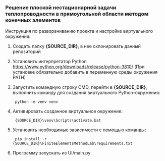 
### Решение плоской нестационарной задачи теплопроводности в прямоугольной области методом конечных элементов

Инструкция по разворачиванию проекта и настройке виртуального окружения:

1. Создать папку **{SOURCE_DIR}**, в нее склонировать данный репозиторий
2. Установить интерпретатор Python https://www.python.org/downloads/release/python-3810/ (При установке обязательно добавить в переменную среды окружения PATH)
3. Запустить командную строку CMD, перейти в **{SOURCE_DIR}**, выполнить команду для создания виртуального Python-окружения:  
   
        python -m venv venv
   
4. Активировать созданное виртуальное окружение:  
        
        {SOURCE_DIR}\venv\Scripts\activate.bat

5. Установить необходимые зависимости с помощью команды:  

        pip install -r {SOURCE_DIR}\FiniteElementsMethodLab\requirements.txt
        
6. Программу запускать из UI/main.py
